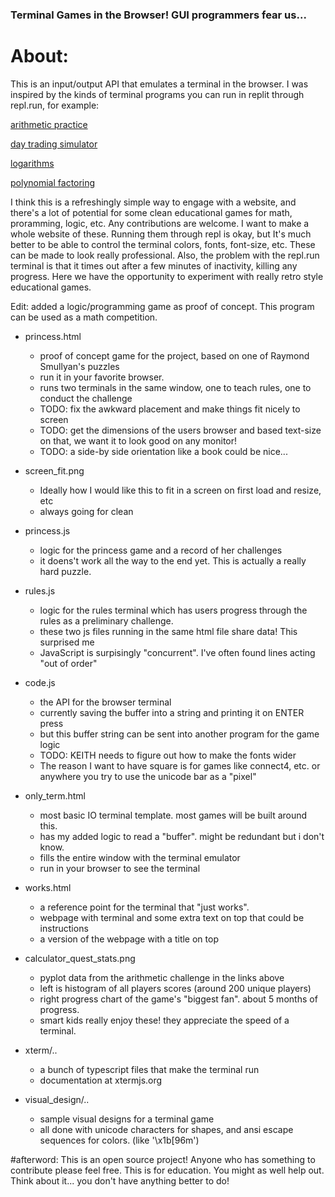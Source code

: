 ### Terminal Games in the Browser! GUI programmers fear us...

# About:
This is an input/output API that emulates a terminal in the browser. I was inspired by the kinds of terminal programs you can run in replit through repl.run, for example:

[arithmetic practice](http://quest.borisvolk.repl.run)

[day trading simulator](http://stocks.borisvolk.repl.run)

[logarithms](http://logquiz.borisvolk.repl.run)

[polynomial factoring](http://factorquiz.borisvolk.repl.run)

I think this is a refreshingly simple way to engage with a website, and there's a lot of potential for some clean educational games for math, proramming, logic, etc. Any contributions are welcome. I want to make a whole website of these. Running them through repl is okay, but It's much better to be able to control the terminal colors, fonts, font-size, etc. These can be made to look really professional. Also, the problem with the repl.run terminal is that it times out after a few minutes of inactivity, killing any progress. Here we have the opportunity to experiment with really retro style educational games. 

Edit: added a logic/programming game as proof of concept. This program can be used as a math competition.

- princess.html
  - proof of concept game for the project, based on one of Raymond Smullyan's puzzles
  - run it in your favorite browser.
  - runs two terminals in the same window, one to teach rules, one to conduct the challenge
  - TODO: fix the awkward placement and make things fit nicely to screen
  - TODO: get the dimensions of the users browser and based text-size on that, we want it to look good on any monitor!
  - TODO: a side-by side orientation like a book could be nice... 

- screen_fit.png
  - Ideally how I would like this to fit in a screen on first load and resize, etc
  - always going for clean

- princess.js
  - logic for the princess game and a record of her challenges
  - it doens't work all the way to the end yet. This is actually a really hard puzzle.

- rules.js
  - logic for the rules terminal which has users progress through the rules as a preliminary challenge.
  - these two js files running in the same html file share data! This surprised me
  - JavaScript is surpisingly "concurrent". I've often found lines acting "out of order"

- code.js
  - the API for the browser terminal
  - currently saving the buffer into a string and printing it on ENTER press
  - but this buffer string can be sent into another program for the game logic
  - TODO: KEITH needs to figure out how to make the fonts wider
  - The reason I want to have square is for games like connect4, etc. or anywhere you try to use the unicode bar as a "pixel"

- only_term.html
  - most basic IO terminal template. most games will be built around this.
  - has my added logic to read a "buffer". might be redundant but i don't know.
  - fills the entire window with the terminal emulator
  - run in your browser to see the terminal

- works.html
  - a reference point for the terminal that "just works".
  - webpage with terminal and some extra text on top that could be instructions
  - a version of the webpage with a title on top

- calculator_quest_stats.png
  - pyplot data from the arithmetic challenge in the links above
  - left is histogram of all players scores (around 200 unique players)
  - right progress chart of the game's "biggest fan". about 5 months of progress.
  - smart kids really enjoy these! they appreciate the speed of a terminal.

- xterm/..
  - a bunch of typescript files that make the terminal run
  - documentation at xtermjs.org

- visual_design/..
  - sample visual designs for a terminal game
  - all done with unicode characters for shapes, and ansi escape sequences for colors. (like '\x1b[96m')



#afterword: 
This is an open source project! Anyone who has something to contribute please feel free. This is for education. You might as well help out. Think about it... you don't have anything better to do!
